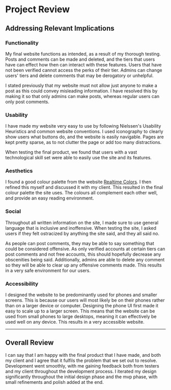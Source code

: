 # Project Review

## Addressing Relevant Implications

### Functionality

My final website functions as intended, as a result of my thorough testing. Posts and comments can be made and deleted, and the tiers that users have can effect how then can interact with these features. Users that have not been verified cannot access the perks of their tier. Admins can change users' tiers and delete comments that may be derogatory or unhelpful.

I stated previously that my website must not allow just anyone to make a post as this could convey misleading information. I have resolved this by making it so that only admins can make posts, whereas regular users can only post comments.


### Usability

I have made my website very easy to use by following Nielssen's Usability Heuristics and common website conventions. I used iconography to clearly show users what buttons do, and the website is easily navigable. Pages are kept pretty sparse, as to not clutter the page or add too many distractions.

When testing the final product, we found that users with a vast technological skill set were able to easily use the site and its features.


### Aesthetics

I found a good colour palette from the website [Realtime Colors](https://www.realtimecolors.com/?colors=050315-fbfbfe-2f27ce-dedcff-433bff&fonts=Inter-Inter). I then refined this myself and discussed it with my client. This resulted in the final colour palette the site uses. The colours all complement each other well, and provide an easy reading environment.


### Social

Throughout all written information on the site, I made sure to use general language that is inclusive and inoffensive. When testing the site, I asked users if they felt ostracized by anything the site said, and they all said no.

As people can post comments, they may be able to say something that could be considered offensive. As only verified accounts at certain tiers can post comments and not free accounts, this should hopefully decrease any obscenities being said. Additionally, admins are able to delete any comment so they will be able to clear up any offensive comments made. This results in a very safe environment for our users. 


### Accessibility

I designed the website to be predominantly used for phones and smaller screens. This is because our users will most likely be on their phones rather than on a larger device or computer. Designing the phone UI first made it easy to scale up to a larger screen. This means that the website can be used from small phones to large desktops, meaning it can effectively be used well on any device. This results in a very accessible website.

---

## Overall Review

I can say that I am happy with the final product that I have made, and both my client and I agree that it fulfils the problem that we set out to resolve. Development went smoothly, with me gaining feedback both from testers and my client throughout the development process. I iterated my design significantly throughout the initial design phase and the mvp phase, with small refinements and polish added at the end.



